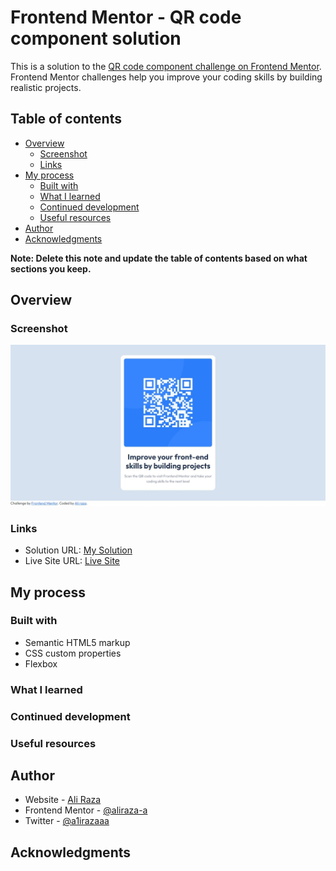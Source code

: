 # Frontend Mentor - QR code component solution

This is a solution to the [QR code component challenge on Frontend Mentor](https://www.frontendmentor.io/challenges/qr-code-component-iux_sIO_H). Frontend Mentor challenges help you improve your coding skills by building realistic projects.

## Table of contents

- [Overview](#overview)
  - [Screenshot](#screenshot)
  - [Links](#links)
- [My process](#my-process)
  - [Built with](#built-with)
  - [What I learned](#what-i-learned)
  - [Continued development](#continued-development)
  - [Useful resources](#useful-resources)
- [Author](#author)
- [Acknowledgments](#acknowledgments)

**Note: Delete this note and update the table of contents based on what sections you keep.**

## Overview

### Screenshot

![](./screenshot.jpeg)

### Links

- Solution URL: [My Solution](https://www.frontendmentor.io/solutions/front-end-mentor-qr-code-component-CkJBvFCPku)
- Live Site URL: [Live Site](https://frontendmentor-qrcodecomponent.netlify.app/)

## My process

### Built with

- Semantic HTML5 markup
- CSS custom properties
- Flexbox

### What I learned

### Continued development

### Useful resources

## Author

- Website - [Ali Raza](https://github.com/aliraza-a)
- Frontend Mentor - [@aliraza-a](https://www.frontendmentor.io/profile/aliraza-a)
- Twitter - [@a1irazaaa](https://www.twitter.com/a1irazaaa)

## Acknowledgments
